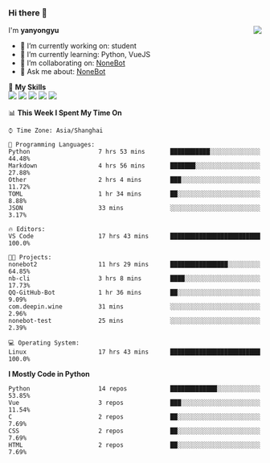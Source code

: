 ### Hi there 👋

<a href="#">
  <img align="right" src="https://github-readme-stats.vercel.app/api?username=yanyongyu&count_private=true&show_icons=true&bg_color=15,f2f7fd,E0EAFC" />
</a>

I'm **yanyongyu**

- 🔭 I’m currently working on: student
- 🌱 I’m currently learning: Python, VueJS
- 👯 I’m collaborating on: [NoneBot](https://github.com/nonebot)
- 💬 Ask me about: [NoneBot](https://github.com/nonebot)

🌟 **My Skills**  
![](https://img.shields.io/badge/-Python-3e74a2?style=flat-square&logo=Python&logoColor=fff)
![](https://img.shields.io/badge/-Vue-4fc08d?style=flat-square&logo=Vue.js&logoColor=fff)
![](https://img.shields.io/badge/-Node.js-339933?style=flat-square&logo=Node.js&logoColor=fff)
![](https://img.shields.io/badge/-Docker-2496ED?style=flat-square&logo=Docker&logoColor=fff)
![](https://img.shields.io/badge/-Linux-000000?style=flat-square&logo=Linux&logoColor=fff)

<!--START_SECTION:waka-->
📊 **This Week I Spent My Time On** 

```text
⌚︎ Time Zone: Asia/Shanghai

💬 Programming Languages: 
Python                   7 hrs 53 mins       ███████████░░░░░░░░░░░░░░   44.48% 
Markdown                 4 hrs 56 mins       ███████░░░░░░░░░░░░░░░░░░   27.88% 
Other                    2 hrs 4 mins        ███░░░░░░░░░░░░░░░░░░░░░░   11.72% 
TOML                     1 hr 34 mins        ██░░░░░░░░░░░░░░░░░░░░░░░   8.88% 
JSON                     33 mins             ░░░░░░░░░░░░░░░░░░░░░░░░░   3.17%

🔥 Editors: 
VS Code                  17 hrs 43 mins      █████████████████████████   100.0%

🐱‍💻 Projects: 
nonebot2                 11 hrs 29 mins      ████████████████░░░░░░░░░   64.85% 
nb-cli                   3 hrs 8 mins        ████░░░░░░░░░░░░░░░░░░░░░   17.73% 
QQ-GitHub-Bot            1 hr 36 mins        ██░░░░░░░░░░░░░░░░░░░░░░░   9.09% 
com.deepin.wine          31 mins             ░░░░░░░░░░░░░░░░░░░░░░░░░   2.96% 
nonebot-test             25 mins             ░░░░░░░░░░░░░░░░░░░░░░░░░   2.39%

💻 Operating System: 
Linux                    17 hrs 43 mins      █████████████████████████   100.0%

```

**I Mostly Code in Python** 

```text
Python                   14 repos            █████████████░░░░░░░░░░░░   53.85% 
Vue                      3 repos             ███░░░░░░░░░░░░░░░░░░░░░░   11.54% 
C                        2 repos             ██░░░░░░░░░░░░░░░░░░░░░░░   7.69% 
CSS                      2 repos             ██░░░░░░░░░░░░░░░░░░░░░░░   7.69% 
HTML                     2 repos             ██░░░░░░░░░░░░░░░░░░░░░░░   7.69%

```



<!--END_SECTION:waka-->
